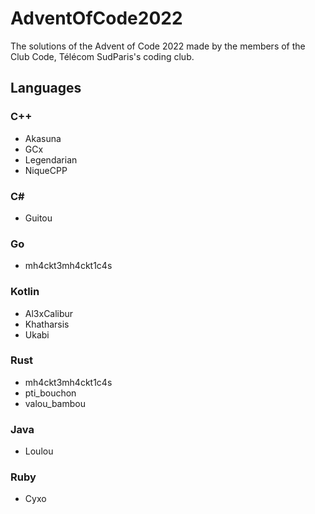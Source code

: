 # AdventOfCode2022
The solutions of the Advent of Code 2022 made by the members of the Club Code, Télécom SudParis's coding club.

## Languages

### C++
* Akasuna
* GCx
* Legendarian
* NiqueCPP

### C#
* Guitou

### Go
* mh4ckt3mh4ckt1c4s

### Kotlin
* Al3xCalibur
* Khatharsis
* Ukabi

### Rust
* mh4ckt3mh4ckt1c4s
* pti_bouchon
* valou_bambou

### Java
* Loulou

### Ruby
* Cyxo
